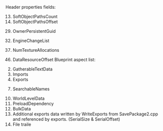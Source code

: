 Header properties fields:
<!-- 1. EPackageFileTag -->
<!-- 2. LegacyFileVersion  -->
<!-- 3. LegacyUE3Version -->
<!-- 4. FileVersionUE4 -->
<!-- 5. FileVersionUE5 -->
<!-- 6. FileVersionLicenseeUE4 -->
<!-- 7. CustomVersions Count -->
<!-- 8. TotalHeaderSize -->
<!-- 9. FolderName -->
<!-- 10. PackageFlags  -->
<!-- 11. NameCount -->
<!-- 12. NameOffset  -->
13. SoftObjectPathsCount
14. SoftObjectPathsOffset
<!-- 15. LocalizationId -->
<!-- 16. GatherableTextDataCount -->
<!-- 17. GatherableTextDataOffset -->
<!-- 18. ExportCount -->
<!-- 19. ExportOffset -->
<!-- 20. ImportCount  -->
<!-- 21. ImportOffset -->
<!-- 22. DependsOffset -->
<!-- 23. SoftPackageReferencesCount -->
<!-- 24. SoftPackageReferencesOffset -->
<!-- 25. SearchableNamesOffset -->
<!-- 26. ThumbnailTableOffset -->
<!-- 27. Guid -->
<!-- 28. PersistentGuid -->
29. OwnerPersistentGuid
<!-- 30. GenerationsCount & Generations -->
<!-- 31. SavedByEngineVersion (Major/Minor/Path/ChangeList/Branch) -->
32. EngineChangeList
<!-- 33. CompatibleWithEngineVersion (Major/Minor/Path/ChangeList/Branch) -->
<!-- 34. CompressionFlags -->
<!-- 35. CompressedChunks Count -->
<!-- 36. PackageSource -->
37. NumTextureAllocations
<!-- 38. AssetRegistryDataOffset -->
<!-- 39. BulkDataStartOffset -->
<!-- 40. WorlTileInfoDataOffset -->
<!-- 41. ChunkIds Count -->
<!-- 42. PreloadDependencyCount -->
<!-- 43. PreloadDependencyOffset -->
<!-- 44. NamesReferencedFromExportDataCount -->
<!-- 45. PayloadTocOffset -->
46. DataResourceOffset
Blueprint aspect list:
<!-- 1. Names -->
2. GatherableTextData
3. Imports
4. Exports
<!-- 5. Depends -->
<!-- 6. SoftPackageReferences (bs isme us index se NameIndex pr Name read krna h)  -->
7. SearchableNames
<!-- 8. Thumbnails  -->
<!-- 9. AssetRegistryData (including FiBData) (bs ek bt hai, kuch files me bad_alloc error de rha hai)-->
10. WorldLevelData
11. PreloadDependency
12. BulkData
13. Additional exports data written by WriteExports from SavePackage2.cpp and referenced
by exports. (SerialSize & SerialOffset)
14. File traile